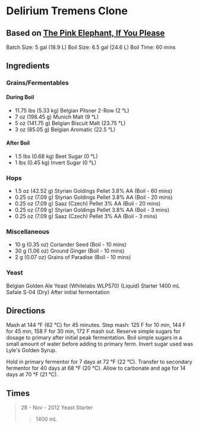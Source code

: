 # Delirium Tremens Clone
## Based on [The Pink Elephant, If You Please](http://brewedbyus.com/recipes/57-the-pink-elephant-if-you-please/)

Batch Size: 5 gal (18.9 L) Boil Size: 6.5 gal (24.6 L) Boil Time: 60 mins

## Ingredients

### Grains/Fermentables

#### During Boil
* 11.75 lbs (5.33 kg) Belgian Pilsner 2-Row (2 °L)
* 7 oz (198.45 g) Munich Malt (9 °L)
* 5 oz (141.75 g) Belgian Biscuit Malt (23.75 °L)
* 3 oz (85.05 g) Belgian Aromatic (22.5 °L)

#### After Boil
* 1.5 lbs (0.68 kg) Beet Sugar (0 °L)
* 1 lbs (0.45 kg) Invert Sugar (0 °L)

### Hops

* 1.5 oz (42.52 g) Styrian Goldings Pellet 3.8% AA (Boil - 60 mins)
* 0.25 oz (7.09 g) Styrian Goldings Pellet 3.8% AA (Boil - 20 mins)
* 0.25 oz (7.09 g) Saaz (Czech) Pellet 3% AA (Boil - 20 mins)
* 0.25 oz (7.09 g) Styrian Goldings Pellet 3.8% AA (Boil - 3 mins)
* 0.25 oz (7.09 g) Saaz (Czech) Pellet 3% AA (Boil - 3 mins)

### Miscellaneous

* 10 g (0.35 oz) Coriander Seed (Boil - 10 mins)
* 30 g (1.06 oz) Ground Ginger (Boil - 10 mins)
* 2 g (0.07 oz) Grains of Paradise (Boil - 10 mins)

### Yeast

Belgian Golden Ale Yeast (Whitelabs WLP570) (Liquid)
  Starter 1400 mL
Safale S-04 (Dry)
  After initial fermentation

## Directions

Mash at 144 °F (62 °C) for 45 minutes.
Step mash: 125 F for 10 min, 144 F for 45 min, 158 F for 30 min, 172 F mash out. Reserve simple sugars for dosage to primary after initial peak fermentation. Boil simple sugars in a small amount of water before adding to primary ferm. Invert sugar used was Lyle's Golden Syrup.

Hold in primary fermentor for 7 days at 72 °F (22 °C).
Transfer to secondary fermentor for 40 days at 68 °F (20 °C).
Allow to carbonate and age for 14 days at 70 °F (21 °C).

## Times

> 28 - Nov - 2012 Yeast Starter
>> 1400 mL